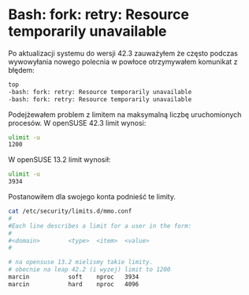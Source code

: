 Bash: fork: retry: Resource temporarily unavailable
===================================================

Po aktualizacji systemu do wersji 42.3 zauważyłem że często podczas wywowyłania nowego polecnia w powłoce otrzymywałem komunikat z błędem:
``` bash
top
-bash: fork: retry: Resource temporarily unavailable
-bash: fork: retry: Resource temporarily unavailable
```

Podejżewałem problem z limitem na maksymalną liczbę uruchomionych procesów.
W openSUSE 42.3 limit wynosi:
``` bash
ulimit -u
1200
```

W openSUSE 13.2 limit wynosił:
``` bash
ulimit -u
3934
```

Postanowiłem dla swojego konta podnieść te limity.
``` bash
cat /etc/security/limits.d/mmo.conf
#
#Each line describes a limit for a user in the form:
#
#<domain>        <type>  <item>  <value>
#

# na opensuse 13.2 mielismy takie limity.
# obecnie na leap 42.2 (i wyzej) limit to 1200
marcin           soft    nproc   3934
marcin           hard    nproc   4096
```
